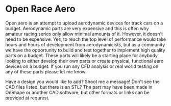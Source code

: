 # Open Race Aero

Open aero is an attempt to upload aerodynamic devices for track cars on a budget. Aerodynamic parts are very expensive and this is often why amateur racing series only allow minimal amounts of it. However, it doesn't need to be expensive. Yes, to reach the top level of performance would take hours and hours of development from aerodynamicists, but as a community we have the opportunity to build and test together to implement high quality parts on a budget. These parts will likely be a starting place for anybody looking to either develop their own parts or create physical, functional aero devices on a budget. If you run any CFD analysis or real world testing on any of these parts please let me know. 


Have a design you would like to add? Shoot me a message! Don't see the CAD files listed, but there is an STL? The part may have been made in OnShape or another CAD software, but other formats or links can be provided at requrest. 
